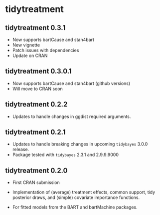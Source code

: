 # tidytreatment

## tidytreatment 0.3.1

* Now supports bartCause and stan4bart
* New vignette
* Patch issues with dependencies
* Update on CRAN

## tidytreatment 0.3.0.1

* Now supports bartCause and stan4bart (github versions)
* Will move to CRAN soon

## tidytreatment 0.2.2

* Updates to handle changes in ggdist required arguments.

## tidytreatment 0.2.1

* Updates to handle breaking changes in upcoming `tidybayes` 3.0.0 release. 
* Package tested with `tidybayes` 2.3.1 and 2.9.9.9000

## tidytreatment 0.2.0

* First CRAN submission

* Implementation of (average) treatment effects, common support, tidy posterior draws, and (simple) covariate importance functions.

* For fitted models from the BART and bartMachine packages. 
